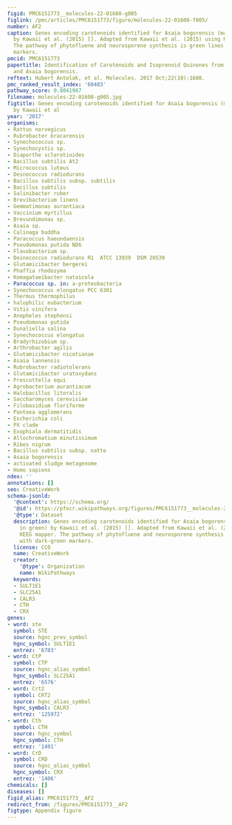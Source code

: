 ```yaml
---
figid: PMC6151773__molecules-22-01608-g005
figlink: /pmc/articles/PMC6151773/figure/molecules-22-01608-f005/
number: AF2
caption: Genes encoding carotenoids identified for Asaia bogorensis (marked in green)
  by Kawaii et al. (2015) []. Adapted from Kawaii et al. (2015) using KEEG mapper.
  The pathway of phytofluene and neurosporene synthesis is green lines with dark-green
  markers.
pmcid: PMC6151773
papertitle: Identification of Carotenoids and Isoprenoid Quinones from Asaia lannensis
  and Asaia bogorensis.
reftext: Hubert Antolak, et al. Molecules. 2017 Oct;22(10):1608.
pmc_ranked_result_index: '60483'
pathway_score: 0.8041987
filename: molecules-22-01608-g005.jpg
figtitle: Genes encoding carotenoids identified for Asaia bogorensis (marked in green)
  by Kawaii et al
year: '2017'
organisms:
- Rattus norvegicus
- Rubrobacter bracarensis
- Synechococcus sp.
- Synechocystis sp.
- Diaporthe sclerotioides
- Bacillus subtilis At2
- Micrococcus luteus
- Deinococcus radiodurans
- Bacillus subtilis subsp. subtilis
- Bacillus subtilis
- Salinibacter ruber
- Brevibacterium linens
- Gemmatimonas aurantiaca
- Vaccinium myrtillus
- Brevundimonas sp.
- Asaia sp.
- Calinaga buddha
- Paracoccus haeundaensis
- Pseudomonas putida ND6
- Flavobacterium sp.
- Deinococcus radiodurans R1  ATCC 13939  DSM 20539
- Glutamicibacter bergerei
- Phaffia rhodozyma
- Komagataeibacter nataicola
- Paracoccus sp. in: a-proteobacteria
- Synechococcus elongatus PCC 6301
- Thermus thermophilus
- halophilic eubacterium
- Vitis vinifera
- Anopheles stephensi
- Pseudomonas putida
- Dunaliella salina
- Synechococcus elongatus
- Bradyrhizobium sp.
- Arthrobacter agilis
- Glutamicibacter nicotianae
- Asaia lannensis
- Rubrobacter radiotolerans
- Glutamicibacter uratoxydans
- Prescottella equi
- Agrobacterium aurantiacum
- Halobacillus litoralis
- Saccharomyces cerevisiae
- Filobasidium floriforme
- Pantoea agglomerans
- Escherichia coli
- PX clade
- Exophiala dermatitidis
- Allochromatium minutissimum
- Ribes nigrum
- Bacillus subtilis subsp. natto
- Asaia bogorensis
- activated sludge metagenome
- Homo sapiens
ndex: ''
annotations: []
seo: CreativeWork
schema-jsonld:
  '@context': https://schema.org/
  '@id': https://pfocr.wikipathways.org/figures/PMC6151773__molecules-22-01608-g005.html
  '@type': Dataset
  description: Genes encoding carotenoids identified for Asaia bogorensis (marked
    in green) by Kawaii et al. (2015) []. Adapted from Kawaii et al. (2015) using
    KEEG mapper. The pathway of phytofluene and neurosporene synthesis is green lines
    with dark-green markers.
  license: CC0
  name: CreativeWork
  creator:
    '@type': Organization
    name: WikiPathways
  keywords:
  - SULT1E1
  - SLC25A1
  - CALR3
  - CTH
  - CRX
genes:
- word: ste
  symbol: STE
  source: hgnc_prev_symbol
  hgnc_symbol: SULT1E1
  entrez: '6783'
- word: CtP
  symbol: CTP
  source: hgnc_alias_symbol
  hgnc_symbol: SLC25A1
  entrez: '6576'
- word: Crt2
  symbol: CRT2
  source: hgnc_alias_symbol
  hgnc_symbol: CALR3
  entrez: '125972'
- word: Cth
  symbol: CTH
  source: hgnc_symbol
  hgnc_symbol: CTH
  entrez: '1491'
- word: CrD
  symbol: CRD
  source: hgnc_alias_symbol
  hgnc_symbol: CRX
  entrez: '1406'
chemicals: []
diseases: []
figid_alias: PMC6151773__AF2
redirect_from: /figures/PMC6151773__AF2
figtype: Appendix figure
---
```

